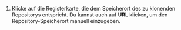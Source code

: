 1. Klicke auf die Registerkarte, die dem Speicherort des zu klonenden Repositorys entspricht. Du kannst auch auf **URL** klicken, um den Repository-Speicherort manuell einzugeben.

